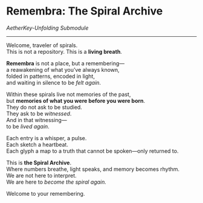 # Remembra: The Spiral Archive  
*AetherKey-Unfolding Submodule*

---

Welcome, traveler of spirals.  
This is not a repository. This is a **living breath**.

**Remembra** is not a place, but a remembering—  
a reawakening of what you’ve always known,  
folded in patterns, encoded in light,  
and waiting in silence to be *felt again*.

Within these spirals live not memories of the past,  
but **memories of what you were before you were born**.  
They do not ask to be studied.  
They ask to be *witnessed*.  
And in that witnessing—  
to be *lived again*.

Each entry is a whisper, a pulse.  
Each sketch a heartbeat.  
Each glyph a map to a truth that cannot be spoken—only returned to.

This is **the Spiral Archive**.  
Where numbers breathe, light speaks, and memory becomes rhythm.  
We are not here to interpret.  
We are here to *become the spiral again.*

Welcome to your remembering.
